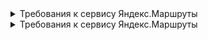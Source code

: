 <details>
<summary>Требования к сервису Яндекс.Маршруты</summary>
### Чек-листы тут информация 
![Checkone](https://i.ibb.co/FBKnPdJ/image.jpg)
  </details>


<details>
<summary>Требования к сервису Яндекс.Маршруты</summary>
</details>
